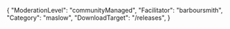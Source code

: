 {
    "ModerationLevel": "communityManaged",
    "Facilitator": "barboursmith",
    "Category": "maslow",
    "DownloadTarget": "\/releases",
}
